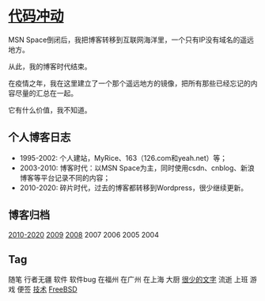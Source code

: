 # [代码冲动](/)

MSN Space倒闭后，我把博客转移到互联网海洋里，一个只有IP没有域名的遥远地方。

从此，我的博客时代结束。

在疫情之年，我在这里建立了一个那个遥远地方的镜像，把所有那些已经忘记的内容尽量的汇总在一起。

它有什么价值，我不知道。


## 个人博客日志

- 1995-2002: 个人建站，MyRice、163（126.com和yeah.net）等；
- 2003-2010: 博客时代：以MSN Space为主，同时使用csdn、cnblog、新浪博客等平台记录不同的内容；
- 2010-2020: 碎片时代，过去的博客都转移到Wordpress，很少继续更新。

## 博客归档

[2010-2020](2010-2020)
[2009](2009)
[2008](2008)
2007
2006
2005
2004

## Tag

随笔
行者无疆
软件
软件bug
在福州
在广州
在上海
大厨
[很少的文字](iWords)
流逝
上班
游戏
便签
[技术](csdn)
[FreeBSD](FreeBSD)